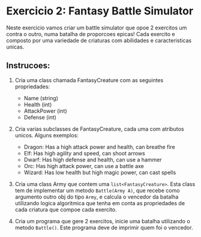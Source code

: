 # Exercicio 2: Fantasy Battle Simulator

Neste exercicio vamos criar um battle simulator que opoe 2 exercitos um contra o outro, numa batalha de proporcoes epicas!
Cada exercito e composto por uma variedade de criaturas com abilidades e caracteristicas unicas. 


## Instrucoes:

1. Cria uma class chamada FantasyCreature com as seguintes propriedades:
    * Name (string)
    * Health (int)
    * AttackPower (int)
    * Defense (int)
2. Cria varias subclasses de FantasyCreature, cada uma com atributos unicos. Alguns exemplos:
    * Dragon: Has a high attack power and health, can breathe fire
    * Elf: Has high agility and speed, can shoot arrows
    * Dwarf: Has high defense and health, can use a hammer
    * Orc: Has high attack power, can use a battle axe
    * Wizard: Has low health but high magic power, can cast spells

3. Cria uma class Army que contem uma `list<FantasyCreature>`. Esta class tem de implementar um metodo `Battle(Army A)`, que recebe como argumento outro obj do tipo `Army`, e calcula o vencedor da batalha utilizando logica algoritmica que tenha em conta as propriedades de cada criatura que compoe cada exercito.

4. Cria um programa que gere 2 exercitos, inicie uma batalha utilizando o metodo `Battle()`. Este programa deve de imprimir quem foi o vencedor. 

